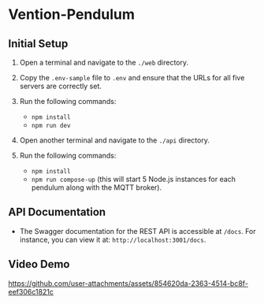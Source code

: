 # Vention-Pendulum

## Initial Setup

1. Open a terminal and navigate to the `./web` directory.
2. Copy the `.env-sample` file to `.env` and ensure that the URLs for all five servers are correctly set.
3. Run the following commands:
   - `npm install`
   - `npm run dev`

4. Open another terminal and navigate to the `./api` directory.
5. Run the following commands:
   - `npm install`
   - `npm run compose-up` (this will start 5 Node.js instances for each pendulum along with the MQTT broker).

## API Documentation

- The Swagger documentation for the REST API is accessible at `/docs`. For instance, you can view it at: `http://localhost:3001/docs`.

## Video Demo

https://github.com/user-attachments/assets/854620da-2363-4514-bc8f-eef306c1821c

